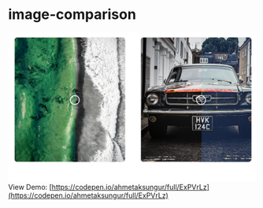 # image-comparison
![opencv-face](https://github.com/Ahmetaksungur/image-comparison/blob/master/image-comp.PNG?raw=true)
View Demo: [https://codepen.io/ahmetaksungur/full/ExPVrLz](https://codepen.io/ahmetaksungur/full/ExPVrLz)

